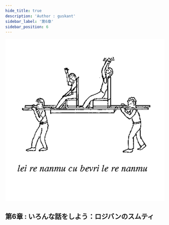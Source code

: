 ```yaml
---
hide_title: true
description: 'Author : guskant'
sidebar_label: '第6章'
sidebar_position: 6
---
```

  
![chapter6](../../static/img/chapter6.svg)
  
## 第6章 : いろんな話をしよう：ロジバンのスムティ